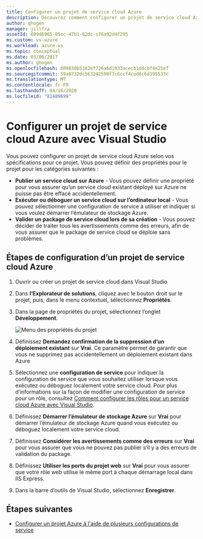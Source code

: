 ```yaml
---
title: Configurer un projet de service cloud Azure
description: Découvrez comment configurer un projet de service cloud Azure dans Visual Studio selon vos spécifications pour ce projet.
author: ghogen
manager: jillfra
assetId: 609d6965-05cc-47b1-82dc-c76a92d4f295
ms.custom: vs-azure
ms.workload: azure-vs
ms.topic: conceptual
ms.date: 03/06/2017
ms.author: ghogen
ms.openlocfilehash: 609830b5182ef726a6d1933acecb1ddcbf4e25ef
ms.sourcegitcommit: 59a8732dc563242590f7c6ccf4ced6c6d195533c
ms.translationtype: MT
ms.contentlocale: fr-FR
ms.lasthandoff: 04/16/2020
ms.locfileid: "81489699"
---
```

# <a name="configure-an-azure-cloud-service-project-with-visual-studio"></a>Configurer un projet de service cloud Azure avec Visual Studio
Vous pouvez configurer un projet de service cloud Azure selon vos spécifications pour ce projet. Vous pouvez définir des propriétés pour le projet pour les catégories suivantes :

- **Publier un service cloud sur Azure** - Vous pouvez définir une propriété pour vous assurer qu’un service cloud existant déployé sur Azure ne puisse pas être effacé accidentellement.
- **Exécuter ou déboguer un service cloud sur l’ordinateur local** - Vous pouvez sélectionner une configuration de service à utiliser et indiquer si vous voulez démarrer l’émulateur de stockage Azure.
- **Valider un package de service cloud lors de sa création** - Vous pouvez décider de traiter tous les avertissements comme des erreurs, afin de vous assurer que le package de service cloud se déploie sans problèmes.

## <a name="steps-to-configure-an-azure-cloud-service-project"></a>Étapes de configuration d’un projet de service cloud Azure
1. Ouvrir ou créer un projet de service cloud dans Visual Studio

1. Dans **l’Explorateur de solutions**, cliquez avec le bouton droit sur le projet, puis, dans le menu contextuel, sélectionnez **Propriétés**.

1. Dans la page de propriétés du projet, sélectionnez l’onglet **Développement**.

    ![Menu des propriétés du projet](./media/vs-azure-tools-configuring-an-azure-project/solution-explorer-project-properties-menu.png)

1. Définissez **Demandez confirmation de la suppression d’un déploiement existant** sur **Vrai**. Ce paramètre permet de garantir que vous ne supprimez pas accidentellement un déploiement existant dans Azure

1. Sélectionnez une **configuration de service** pour indiquer la configuration de service que vous souhaitez utiliser lorsque vous exécutez ou déboguez localement votre service cloud. Pour plus d’informations sur la façon de modifier une configuration de service pour un rôle, consultez [Comment configurer les rôles pour un service cloud Azure avec Visual Studio](./vs-azure-tools-configure-roles-for-cloud-service.md).

1. Définissez **Démarrer l’émulateur de stockage Azure** sur **Vrai** pour démarrer l’émulateur de stockage Azure quand vous exécutez ou déboguez localement votre service cloud.

1. Définissez **Considérer les avertissements comme des erreurs** sur **Vrai** pour vous assurer que vous ne pouvez pas publier s’il y a des erreurs de validation du package.

1. Définissez **Utiliser les ports du projet web** sur **Vrai** pour vous assurer que votre rôle web utilise le même port à chaque démarrage local dans IIS Express.

1. Dans la barre d’outils de Visual Studio, sélectionnez **Enregistrer**.

## <a name="next-steps"></a>Étapes suivantes
- [Configurer un projet Azure à l'aide de plusieurs configurations de service](vs-azure-tools-multiple-services-project-configurations.md)
